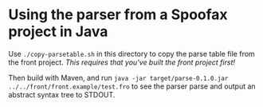 # Using the parser from a Spoofax project in Java

Use `./copy-parsetable.sh` in this directory to copy the parse table file from the front project. _This requires that you've built the front project first!_

Then build with Maven, and run `java -jar target/parse-0.1.0.jar ../../front/front.example/test.fro` to see the parser parse and output an abstract syntax tree to STDOUT.
